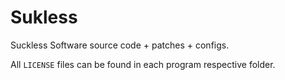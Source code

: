 # Sukless

Suckless Software source code + patches + configs.

All `LICENSE` files can be found in each program respective folder.
